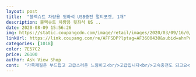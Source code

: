 ```yaml
---
layout: post 
title:  "블랙슈트 차량용 뒷좌석 USB충전 멀티포켓, 1개" 
description: 블랙슈트 차량용 뒷좌석 US ..
date: 2020-08-09 15:56:26 
img: https://static.coupangcdn.com/image/retail/images/2020/03/09/16/0/9f49cb8d-b6a4-4986-846f-e7c1494eb1c7.jpg 
linkUrl: https://link.coupang.com/re/AFFSDP?lptag=AF3600438&subid=ahnPublicAsk&pageKey=1329825039&itemId=2353717875&vendorItemId=70350197001&traceid=V0-113-cbcdad9de5715282 
categories: [1018] 
color: 7E57C2 
price: 26100 
author: Ask View Shop 
cont:  "가죽재질은 부드럽고 고급스러운 느낌이고<br/>고급집니다<br/>고속충전도 되고요<br/>근데 휴대폰 고정하는 실리콘밴드는 금방 찢어집니다.<br/><br/>너무 맘에 들어서 기분좋게 적어봅니다!!!<br/>누가 산다고 하면 엄청 추천해주고 싶네요<br/>물건떨어뜨릴일 적을것같고<br/>물티슈포켓 부분과 핸드폰 거치대 부분은<br/>별 다섯개 아깝지않습니다.<br/><br/>부러운 고무 같은재질이라 넣었다 빼기좋구요<br/>상품을보니 가격이 높은것도 아니네요<br/>선반 끝나는 부분이 둥글고 두껍게 마감되있어서<br/>선반도 튼튼하고<br/>순정퀄리티입니다.<br/><br/>신랑이 보더니 전자담배 충전된다며 엄청 좋아하네요<br/>아이가 있어서 멀티포켓 엄청 찾아봤었는데요<br/>아이폰 5s 크기에나 맞는것을 달아놨네요.<br/><br/>아침에 눈뜨자 마자 너무 궁금해서 열어봤는데<br/>약간 가격대는 높다고 생각하며 구입했는데<br/>어쨌든 진짜 다 맘에 듭니다!!!<br/>어차피 핸드폰은 아이폰이라 상관없고<br/>여기저기 많이 검색해보고 맘에 안들어 반품도 했는데 이번엔 완전 만족입니다.<br/><br/>옛날 삼성충전기이긴하지만요<br/>완전 가격값합니다<br/>이건 후기가 몇개없어서 고민하는분들위해 몇자 적어봅니다<br/>저렴한것들은 안좋은 평이 너무 많아서<br/>정말 기대이상입니다<br/>정성들여 맞춰 넣었다는 느낌이에요<br/>차량용 수납장 알아보는분들은 고민하지말고 사세요.<br/><br/>쿠팡후기 처음써보는데요<br/>포켓하나하나가 공간맞추려고 만든게 아니라<br/>품질,마감 어디하나 떨어지지 않습니다.<br/><br/>품질이 너무좋네요<br/>핸드폰 충전기가 들어있는데<br/>허접하지않고 가죽도 말랑한재질이 넘 튼튼하게 잘만들었어요.<br/><br/>" 
---
```

